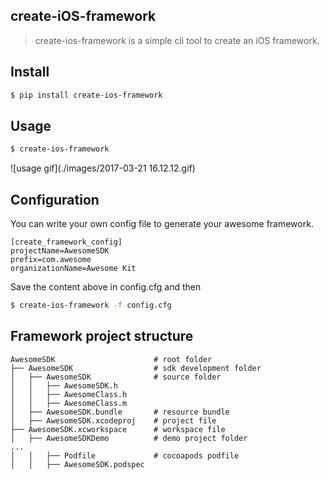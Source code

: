 create-iOS-framework
---

> create-ios-framework is a simple cli tool to create an iOS framework.

Install
---

```bash
$ pip install create-ios-framework
```

Usage
---

```bash
$ create-ios-framework
```

![usage gif](./images/2017-03-21 16.12.12.gif)

Configuration
---

You can write your own config file to generate your awesome framework.

```
[create_framework_config]
projectName=AwesomeSDK
prefix=com.awesome
organizationName=Awesome Kit
```

Save the content above in config.cfg and then

```bash
$ create-ios-framework -f config.cfg
```

Framework project structure
---

```
AwesomeSDK						# root folder
├── AwesomeSDK					# sdk development folder
│   ├── AwesomeSDK				# source folder
│   │   ├── AwesomeSDK.h
│   │   ├── AwesomeClass.h
│   │   ├── AwesomeClass.m
│   ├── AwesomeSDK.bundle		# resource bundle
│   ├── AwesomeSDK.xcodeproj	# project file
├── AwesomeSDK.xcworkspace		# workspace file
│   ├── AwesomeSDKDemo			# demo project folder
...
│   │   ├── Podfile				# cocoapods podfile
│   │   ├── AwesomeSDK.podspec

```